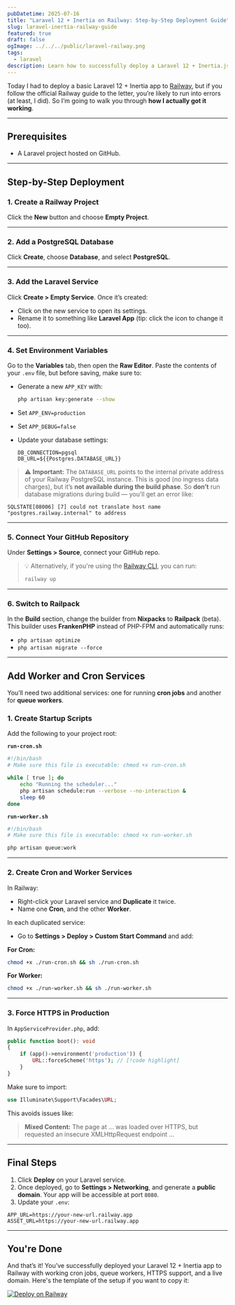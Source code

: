 ```yaml
---
pubDatetime: 2025-07-16
title: "Laravel 12 + Inertia on Railway: Step-by-Step Deployment Guide"
slug: laravel-inertia-railway-guide
featured: true
draft: false
ogImage: ../../../public/laravel-railway.png
tags:
  - laravel
description: Learn how to successfully deploy a Laravel 12 + Inertia.js app to Railway, including PostgreSQL setup, cron jobs, queue workers, and HTTPS. This guide fixes the common issues not covered in the official docs, with working scripts and pro tips.
---
```


Today I had to deploy a basic Laravel 12 + Inertia app to [Railway](https://railway.app/), but if you follow the official Railway guide to the letter, you’re likely to run into errors (at least, I did). So I’m going to walk you through **how I actually got it working**.

---

## Prerequisites

- A Laravel project hosted on GitHub.

---

## Step-by-Step Deployment

### 1. Create a Railway Project

Click the **New** button and choose **Empty Project**.

---

### 2. Add a PostgreSQL Database

Click **Create**, choose **Database**, and select **PostgreSQL**.

---

### 3. Add the Laravel Service

Click **Create > Empty Service**. Once it’s created:

- Click on the new service to open its settings.
- Rename it to something like **Laravel App** (tip: click the icon to change it too).

---

### 4. Set Environment Variables

Go to the **Variables** tab, then open the **Raw Editor**. Paste the contents of your `.env` file, but before saving, make sure to:

- Generate a new `APP_KEY` with:

  ```bash
  php artisan key:generate --show
  ```

- Set `APP_ENV=production`
- Set `APP_DEBUG=false`
- Update your database settings:

  ```dotenv
  DB_CONNECTION=pgsql
  DB_URL=${{Postgres.DATABASE_URL}}
  ```

> ⚠️ **Important:** The `DATABASE_URL` points to the internal private address of your Railway PostgreSQL instance. This is good (no ingress data charges), but it’s **not available during the build phase**. So **don’t** run database migrations during build — you’ll get an error like:

```
SQLSTATE[08006] [7] could not translate host name "postgres.railway.internal" to address
```

---

### 5. Connect Your GitHub Repository

Under **Settings > Source**, connect your GitHub repo.

> 💡 Alternatively, if you're using the [Railway CLI](https://docs.railway.app/develop/cli), you can run:
>
> ```bash
> railway up
> ```

---

### 6. Switch to Railpack

In the **Build** section, change the builder from **Nixpacks** to **Railpack** (beta). This builder uses **FrankenPHP** instead of PHP-FPM and automatically runs:

- `php artisan optimize`
- `php artisan migrate --force`

---

## Add Worker and Cron Services

You’ll need two additional services: one for running **cron jobs** and another for **queue workers**.

### 1. Create Startup Scripts

Add the following to your project root:

**`run-cron.sh`**

```bash
#!/bin/bash
# Make sure this file is executable: chmod +x run-cron.sh

while [ true ]; do
    echo "Running the scheduler..."
    php artisan schedule:run --verbose --no-interaction &
    sleep 60
done
```

**`run-worker.sh`**

```bash
#!/bin/bash
# Make sure this file is executable: chmod +x run-worker.sh

php artisan queue:work
```

---

### 2. Create Cron and Worker Services

In Railway:

- Right-click your Laravel service and **Duplicate** it twice.
- Name one **Cron**, and the other **Worker**.

In each duplicated service:

- Go to **Settings > Deploy > Custom Start Command** and add:

**For Cron:**

```bash
chmod +x ./run-cron.sh && sh ./run-cron.sh
```

**For Worker:**

```bash
chmod +x ./run-worker.sh && sh ./run-worker.sh
```

---

### 3. Force HTTPS in Production

In `AppServiceProvider.php`, add:

```php
public function boot(): void
{
    if (app()->environment('production')) {
        URL::forceScheme('https'); // [!code highlight]
    }
}
```

Make sure to import:

```php
use Illuminate\Support\Facades\URL;
```

This avoids issues like:

> **Mixed Content:** The page at ... was loaded over HTTPS, but requested an insecure XMLHttpRequest endpoint ...

---

## Final Steps

1. Click **Deploy** on your Laravel service.
2. Once deployed, go to **Settings > Networking**, and generate a **public domain**. Your app will be accessible at port `8080`.
3. Update your `.env`:

```dotEnv
APP_URL=https://your-new-url.railway.app
ASSET_URL=https://your-new-url.railway.app
```

---

## You're Done

And that’s it! You’ve successfully deployed your Laravel 12 + Inertia app to Railway with working cron jobs, queue workers, HTTPS support, and a live domain. Here's the template of the setup if you want to copy it:

[![Deploy on Railway](https://railway.com/button.svg)](https://railway.com/deploy/aUl2lW?referralCode=oWmpD1)

